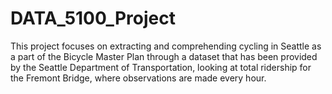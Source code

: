 # DATA_5100_Project

This project focuses on extracting and comprehending cycling in Seattle as a part of the Bicycle Master Plan through a dataset that has been provided 
by the Seattle Department of Transportation, looking at total ridership for the Fremont Bridge, where observations are made every hour.
